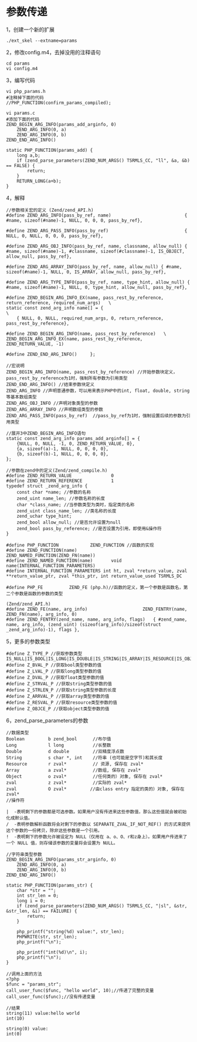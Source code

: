 # 参数传递

1，创建一个新的扩展

	./ext_skel --extname=params

2，修改config.m4，去掉没用的注释语句
	
	cd params
	vi config.m4
	
3，编写代码
	
	vi php_params.h
	#注释掉下面的代码
	//PHP_FUNCTION(confirm_params_compiled);
	
	vi params.c
	#添加下面的代码
	ZEND_BEGIN_ARG_INFO(params_add_arginfo, 0)
    	ZEND_ARG_INFO(0, a)
    	ZEND_ARG_INFO(0, b)
	ZEND_END_ARG_INFO()

	static PHP_FUNCTION(params_add) {
    	long a,b;
    	if (zend_parse_parameters(ZEND_NUM_ARGS() TSRMLS_CC, "ll", &a, &b) == FALSE) {
        	return;
    	}
    	RETURN_LONG(a+b);
	}

		
	

4，解释
	
	//参数相关宏的定义 (Zend/zend_API.h)
	#define ZEND_ARG_INFO(pass_by_ref, name)							{ #name, sizeof(#name)-1, NULL, 0, 0, 0, pass_by_ref},
	
	#define ZEND_ARG_PASS_INFO(pass_by_ref)								{ NULL, 0, NULL, 0, 0, 0, pass_by_ref},
	
	#define ZEND_ARG_OBJ_INFO(pass_by_ref, name, classname, allow_null) { #name, sizeof(#name)-1, #classname, sizeof(#classname)-1, IS_OBJECT, allow_null, pass_by_ref},
	
	#define ZEND_ARG_ARRAY_INFO(pass_by_ref, name, allow_null) { #name, sizeof(#name)-1, NULL, 0, IS_ARRAY, allow_null, pass_by_ref},
	
	#define ZEND_ARG_TYPE_INFO(pass_by_ref, name, type_hint, allow_null) { #name, sizeof(#name)-1, NULL, 0, type_hint, allow_null, pass_by_ref},
	
	#define ZEND_BEGIN_ARG_INFO_EX(name, pass_rest_by_reference, return_reference, required_num_args)	\
	static const zend_arg_info name[] = {																		\
		{ NULL, 0, NULL, required_num_args, 0, return_reference, pass_rest_by_reference},
		
	#define ZEND_BEGIN_ARG_INFO(name, pass_rest_by_reference)	\
	ZEND_BEGIN_ARG_INFO_EX(name, pass_rest_by_reference, ZEND_RETURN_VALUE, -1)  
	
	#define ZEND_END_ARG_INFO()		};
	
	//宏说明
	ZEND_BEGIN_ARG_INFO(name, pass_rest_by_reference) //开始参数块定义，pass_rest_by_reference为1时，强制所有参数为引用类型
	ZEND_END_ARG_INFO() //结束参数块定义
	ZEND_ARG_INFO //声明普通参数，可以用来表示PHP中的int, float, double, string等基本数组类型
	ZEND_ARG_OBJ_INFO //声明对象类型的参数
	ZEND_ARG_ARRAY_INFO //声明数组类型的参数
	ZEND_ARG_PASS_INFO(pass_by_ref)	 //pass_by_ref为1时，强制设置后续的参数为引用类型 
	
	//展开3中ZEND_BEGIN_ARG_INFO语句
	static const zend_arg_info params_add_arginfo[] = {
		{NULL, 0, NULL, -1, 0, ZEND_RETURN_VALUE, 0},
		{a, sizeof(a)-1, NULL, 0, 0, 0, 0},
		{b, sizeof(b)-1, NULL, 0, 0, 0, 0},
	};
	
	//参数在zend中的定义(Zend/zend_compile.h)
	#define ZEND_RETURN_VALUE				0
	#define ZEND_RETURN_REFERENCE			1
	typedef struct _zend_arg_info {
		const char *name; //参数的名称
		zend_uint name_len; //参数名称的长度
		char *class_name; //当参数类型为类时，指定类的名称
		zend_uint class_name_len; //类名称的长度
		zend_uchar type_hint; 
		zend_bool allow_null; //是否允许设置为null
		zend_bool pass_by_reference; //是否设置为引用，即使用&操作符
	}
	
	#define PHP_FUNCTION			ZEND_FUNCTION //函数的实现
	#define ZEND_FUNCTION(name)				ZEND_NAMED_FUNCTION(ZEND_FN(name))
	#define ZEND_NAMED_FUNCTION(name)		void name(INTERNAL_FUNCTION_PARAMETERS)
	#define INTERNAL_FUNCTION_PARAMETERS int ht, zval *return_value, zval **return_value_ptr, zval *this_ptr, int return_value_used TSRMLS_DC
	
	#define PHP_FE			ZEND_FE (php.h)//函数的定义，第一个参数是函数名，第二个参数是函数的参数的类型
	
	(Zend/zend_API.h)
	#define ZEND_FE(name, arg_info)						ZEND_FENTRY(name, ZEND_FN(name), arg_info, 0)
	#define ZEND_FENTRY(zend_name, name, arg_info, flags)	{ #zend_name, name, arg_info, (zend_uint) (sizeof(arg_info)/sizeof(struct _zend_arg_info)-1), flags }, 
	
5，更多的参数类型
	
	#define Z_TYPE_P //获取参数类型 IS_NULL|IS_BOOL|IS_LONG|IS_DOUBLE|IS_STRING|IS_ARRAY|IS_RESOURCE|IS_OBJECT
	#define Z_BVAL_P //获取bool类型参数的值
	#define Z_LVAL_P //获取long类型参数的值
	#define Z_DVAL_P //获取float类型参数的值
	#define Z_STRVAL_P //获取string类型参数的值
	#define Z_STRLEN_P //获取string类型参数的长度
	#define Z_ARRVAL_P //获取array类型参数的值
	#define Z_RESVAL_P //获取resource类型参数的值
	#define Z_OBJCE_P //获取object类型参数的值

6，zend_parse_parameters的参数

	//数据类型
	Boolean 		b zend_bool      //布尔值
	Long 			l long           //长整数
	Double 			d double         //双精度浮点数
	String 			s char *, int    //符串 (也可能是空字节)和其长度
	Resource 		r zval*          // 资源, 保存在 zval*
	Array 			a zval*          //数组, 保存在 zval*
	Object 			o zval*          //任何类的）对象, 保存在 zval*
	zval 			z zval*          //实际的 zval*
	zval            O zval*         //由class entry 指定的类的）对象, 保存在 zval*
	//操作符
	
	|  -表明剩下的参数都是可选参数。如果用户没有传进来这些参数值，那么这些值就会被初始化成默认值。
	/  -表明参数解析函数将会对剩下的参数以 SEPARATE_ZVAL_IF_NOT_REF() 的方式来提供这个参数的一份拷贝，除非这些参数是一个引用。
	!  -表明剩下的参数允许被设定为 NULL（仅用在 a、o、O、r和z身上）。如果用户传进来了一个 NULL 值，则存储该参数的变量将会设置为 NULL。 
	
	//字符串类型参数
	ZEND_BEGIN_ARG_INFO(params_str_arginfo, 0)
    	ZEND_ARG_INFO(0, a)
    	ZEND_ARG_INFO(0, b)
	ZEND_END_ARG_INFO()

	static PHP_FUNCTION(params_str) {
    	char *str = "";
    	int str_len = 0;
    	long i = 0;
    	if (zend_parse_parameters(ZEND_NUM_ARGS() TSRMLS_CC, "|sl", &str, &str_len, &i) == FAILURE) {
        	return;
    	}

    	php_printf("string(%d) value:", str_len);
    	PHPWRITE(str, str_len);
    	php_printf("\n");

    	php_printf("int(%d)\n", i);
    	php_printf("\n");
	}	
	
	//调用上面的方法
	<?php
	$func = "params_str";
	call_user_func($func, "hello world", 10);//传递了完整的变量
	call_user_func($func);//没有传递变量
	
	//结果
	string(11) value:hello world
	int(10)

	string(0) value:
	int(0)
	
	

	
	
	
	
	
	
	
	
		